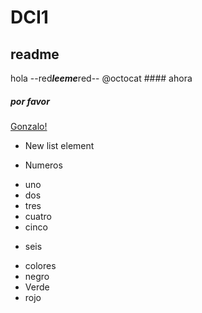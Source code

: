 # DCI1
## readme
hola --red***leeme***red--
@octocat #### ahora
##### por favor
[Gonzalo!](http://www.youtube.com)

* New list element
- Numeros
 * uno
 * dos 
 * tres
 * cuatro
 * cinco
 - seis
 
* colores
 * negro
 * Verde
 * rojo
